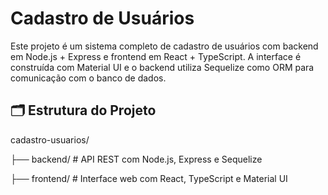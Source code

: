 # Cadastro de Usuários

Este projeto é um sistema completo de cadastro de usuários com backend em Node.js + Express e frontend em React + TypeScript. A interface é construída com Material UI e o backend utiliza Sequelize como ORM para comunicação com o banco de dados.

## 🗂 Estrutura do Projeto

cadastro-usuarios/

├── backend/ # API REST com Node.js, Express e Sequelize

├── frontend/ # Interface web com React, TypeScript e Material UI

